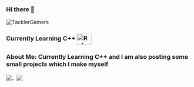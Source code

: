 ### Hi there 👋

<p align="left"> <img src="https://komarev.com/ghpvc/?username=TacklerGamers&label=Profile%20views&color=9d0eb6&style=flat" alt="TacklerGamers" /> </p>

### Currently Learning C++ <img align="center" alt="Rafa-CPP" height="30" width="40" src="https://raw.githubusercontent.com/jmnote/z-icons/master/svg/cpp.svg">

### About Me: Currently Learning C++ and I am also posting some small projects which I make myself

<a href="https://github.com/tacklergamers/tacklergamers">
  <img align="center" src="https://github-readme-stats.vercel.app/api?username=tacklergamers&theme=onedark&layout=compact"/>
</a>
&nbsp;
<a href="https://github.com/tacklergamers/tacklergamers">
    <img align="center" src="https://github-readme-stats.vercel.app/api/top-langs/?username=tacklergamers&theme=onedark&layout=default"/>
</a>


<!--
**TacklerGamers/TacklerGamers** is a ✨ _special_ ✨ repository because its `README.md` (this file) appears on your GitHub profile.

Here are some ideas to get you started:

- 🔭 I’m currently working on ...
- 🌱 I’m currently learning ...
- 👯 I’m looking to collaborate on ...
- 🤔 I’m looking for help with ...
- 💬 Ask me about ...
- 📫 How to reach me: ...
- 😄 Pronouns: ...
- ⚡ Fun fact: ...
-->
